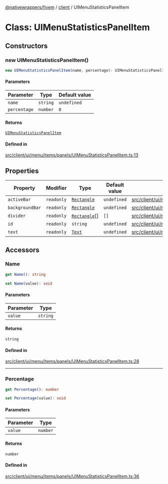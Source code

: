 [@nativewrappers/fivem](../../README.md) / [client](../README.md) / UIMenuStatisticsPanelItem

# Class: UIMenuStatisticsPanelItem

## Constructors

### new UIMenuStatisticsPanelItem()

```ts
new UIMenuStatisticsPanelItem(name, percentage): UIMenuStatisticsPanelItem
```

#### Parameters

| Parameter | Type | Default value |
| ------ | ------ | ------ |
| `name` | `string` | `undefined` |
| `percentage` | `number` | `0` |

#### Returns

[`UIMenuStatisticsPanelItem`](UIMenuStatisticsPanelItem.md)

#### Defined in

[src/client/ui/menu/items/panels/UIMenuStatisticsPanelItem.ts:13](https://github.com/nativewrappers/fivem/blob/a8f3fbc0f47fb5552a00c18a4d0c12645ae62f70/src/client/ui/menu/items/panels/UIMenuStatisticsPanelItem.ts#L13)

## Properties

| Property | Modifier | Type | Default value | Defined in |
| ------ | ------ | ------ | ------ | ------ |
| `activeBar` | `readonly` | [`Rectangle`](Rectangle.md) | `undefined` | [src/client/ui/menu/items/panels/UIMenuStatisticsPanelItem.ts:9](https://github.com/nativewrappers/fivem/blob/a8f3fbc0f47fb5552a00c18a4d0c12645ae62f70/src/client/ui/menu/items/panels/UIMenuStatisticsPanelItem.ts#L9) |
| `backgroundBar` | `readonly` | [`Rectangle`](Rectangle.md) | `undefined` | [src/client/ui/menu/items/panels/UIMenuStatisticsPanelItem.ts:10](https://github.com/nativewrappers/fivem/blob/a8f3fbc0f47fb5552a00c18a4d0c12645ae62f70/src/client/ui/menu/items/panels/UIMenuStatisticsPanelItem.ts#L10) |
| `divider` | `readonly` | [`Rectangle`](Rectangle.md)[] | `[]` | [src/client/ui/menu/items/panels/UIMenuStatisticsPanelItem.ts:11](https://github.com/nativewrappers/fivem/blob/a8f3fbc0f47fb5552a00c18a4d0c12645ae62f70/src/client/ui/menu/items/panels/UIMenuStatisticsPanelItem.ts#L11) |
| `id` | `readonly` | `string` | `undefined` | [src/client/ui/menu/items/panels/UIMenuStatisticsPanelItem.ts:6](https://github.com/nativewrappers/fivem/blob/a8f3fbc0f47fb5552a00c18a4d0c12645ae62f70/src/client/ui/menu/items/panels/UIMenuStatisticsPanelItem.ts#L6) |
| `text` | `readonly` | [`Text`](Text.md) | `undefined` | [src/client/ui/menu/items/panels/UIMenuStatisticsPanelItem.ts:8](https://github.com/nativewrappers/fivem/blob/a8f3fbc0f47fb5552a00c18a4d0c12645ae62f70/src/client/ui/menu/items/panels/UIMenuStatisticsPanelItem.ts#L8) |

## Accessors

### Name

```ts
get Name(): string
```

```ts
set Name(value): void
```

#### Parameters

| Parameter | Type |
| ------ | ------ |
| `value` | `string` |

#### Returns

`string`

#### Defined in

[src/client/ui/menu/items/panels/UIMenuStatisticsPanelItem.ts:28](https://github.com/nativewrappers/fivem/blob/a8f3fbc0f47fb5552a00c18a4d0c12645ae62f70/src/client/ui/menu/items/panels/UIMenuStatisticsPanelItem.ts#L28)

***

### Percentage

```ts
get Percentage(): number
```

```ts
set Percentage(value): void
```

#### Parameters

| Parameter | Type |
| ------ | ------ |
| `value` | `number` |

#### Returns

`number`

#### Defined in

[src/client/ui/menu/items/panels/UIMenuStatisticsPanelItem.ts:36](https://github.com/nativewrappers/fivem/blob/a8f3fbc0f47fb5552a00c18a4d0c12645ae62f70/src/client/ui/menu/items/panels/UIMenuStatisticsPanelItem.ts#L36)
